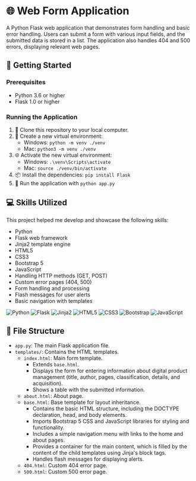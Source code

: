 # 🌐 Web Form Application

A Python Flask web application that demonstrates form handling and basic error handling. Users can submit a form with various input fields, and the submitted data is stored in a list. The application also handles 404 and 500 errors, displaying relevant web pages.

## 🚀 Getting Started

### Prerequisites

- Python 3.6 or higher
- Flask 1.0 or higher

### Running the Application

1. 📁 Clone this repository to your local computer.
2. 🐍 Create a new virtual environment:
   - Windows: `python -m venv ./venv`
   - Mac: `python3 -m venv ./venv`
3. 🌐 Activate the new virtual environment:
   - Windows: `.\venv\Scripts\activate`
   - Mac: `source ./venv/bin/activate`
4. 📦 Install the dependencies: `pip install Flask`
5. 🚦 Run the application with `python app.py`

## 💻 Skills Utilized

This project helped me develop and showcase the following skills:

- Python
- Flask web framework
- Jinja2 template engine
- HTML5
- CSS3
- Bootstrap 5
- JavaScript
- Handling HTTP methods (GET, POST)
- Custom error pages (404, 500)
- Form handling and processing
- Flash messages for user alerts
- Basic navigation with templates

![Python](https://img.shields.io/badge/Python-3776AB?style=for-the-badge&logo=python&logoColor=white)
![Flask](https://img.shields.io/badge/Flask-000000?style=for-the-badge&logo=flask&logoColor=white)
![Jinja2](https://img.shields.io/badge/Jinja2-B41717?style=for-the-badge&logo=jinja&logoColor=white)
![HTML5](https://img.shields.io/badge/HTML5-E34F26?style=for-the-badge&logo=html5&logoColor=white)
![CSS3](https://img.shields.io/badge/CSS3-1572B6?style=for-the-badge&logo=css3&logoColor=white)
![Bootstrap](https://img.shields.io/badge/Bootstrap-7952B3?style=for-the-badge&logo=bootstrap&logoColor=white)
![JavaScript](https://img.shields.io/badge/JavaScript-F7DF1E?style=for-the-badge&logo=javascript&logoColor=black)

## 📂 File Structure

- `app.py`: The main Flask application file.
- `templates/`: Contains the HTML templates.
  - `index.html`: Main form template.
    - Extends `base.html`.
    - Displays the form for entering information about digital product management (title, author, pages, classification, details, and acquisition).
    - Shows a table with the submitted information.
  - `about.html`: About page.
  - `base.html`: Base template for layout inheritance.
    - Contains the basic HTML structure, including the DOCTYPE declaration, head, and body elements.
    - Imports Bootstrap 5 CSS and JavaScript libraries for styling and functionality.
    - Includes a simple navigation menu with links to the home and about pages.
    - Provides a container for the main content, which is filled by the content of the child templates using Jinja's block tags.
    - Handles flash messages for displaying alerts.
  - `404.html`: Custom 404 error page.
  - `500.html`: Custom 500 error page.



